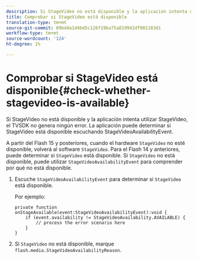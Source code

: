```yaml
---
description: Si StageVideo no está disponible y la aplicación intenta utilizar StageVideo, el TVSDK no genera ningún error. La aplicación puede determinar si StageVideo está disponible escuchando StageVideoAvailabilityEvent.
title: Comprobar si StageVideo está disponible
translation-type: tm+mt
source-git-commit: 89bdda1d4bd5c126f19ba75a819942df901183d1
workflow-type: tm+mt
source-wordcount: '124'
ht-degree: 1%

---
```



# Comprobar si StageVideo está disponible{#check-whether-stagevideo-is-available}

Si StageVideo no está disponible y la aplicación intenta utilizar StageVideo, el TVSDK no genera ningún error. La aplicación puede determinar si StageVideo está disponible escuchando StageVideoAvailabilityEvent.

A partir del Flash 15 y posteriores, cuando el hardware `StageVideo` no esté disponible, volverá al software `StageVideo`. Para el Flash 14 y anteriores, puede determinar si `StageVideo` está disponible. Si `StageVideo` no está disponible, puede utilizar `StageVideoAvailabilityEvent` para comprender por qué no está disponible.

1. Escuche `StageVideoAvailabilityEvent` para determinar si `StageVideo` está disponible.

   Por ejemplo:

   ```
   private function onStageAvailable(event:StageVideoAvailabilityEvent):void {
       if (event.availability != StageVideoAvailability.AVAILABLE) {
           // process the error scenario here
       }
   }
   ```

1. Si `StageVideo` no está disponible, marque `flash.media.StageVideoAvailabilityReason`.
